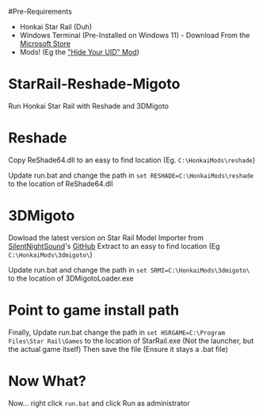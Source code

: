 #Pre-Requirements

 - Honkai Star Rail (Duh)
 - Windows Terminal (Pre-Installed on Windows 11) - Download From the [Microsoft Store](https://apps.microsoft.com/store/detail/windows-terminal/9N0DX20HK701)
 - Mods! (Eg the ["Hide Your UID" Mod](https://gamebanana.com/mods/460109))

# StarRail-Reshade-Migoto
Run Honkai Star Rail with Reshade and 3DMigoto

# Reshade
Copy ReShade64.dll to an easy to find location (Eg. `C:\HonkaiMods\reshade`)

Update run.bat and change the path in `set RESHADE=C:\HonkaiMods\reshade` to the location of ReShade64.dll 

# 3DMigoto

Dowload the latest version on Star Rail Model Importer from [SilentNightSound](https://github.com/SilentNightSound)'s  [GitHub](https://github.com/SilentNightSound/SR-Model-Importer/releases)
Extract to an easy to find location (Eg `C:\HonkaiMods\3dmigoto\`)

Update run.bat and change the path in `set SRMI=C:\HonkaiMods\3dmigoto\` to the location of 3DMigotoLoader.exe

# Point to game install path

Finally, Update run.bat change the path in `set HSRGAME=C:\Program Files\Star Rail\Games` to the location of StarRail.exe (Not the launcher, but the actual game itself)
Then save the file (Ensure it stays a .bat file)

# Now What?

Now... right click `run.bat` and click Run as administrator 
